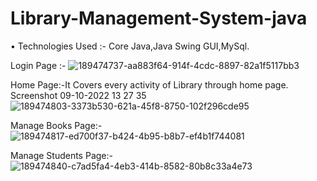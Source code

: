 # Library-Management-System-java

• Technologies Used :- Core Java,Java Swing GUI,MySql.

Login Page :-
![189474737-aa883f64-914f-4cdc-8897-82a1f5117bb3](https://user-images.githubusercontent.com/116420566/197752445-de7e6212-a926-4caf-a086-86c0c0bb1b47.png)


Home Page:-It Covers every activity of Library through home page. 
Screenshot 09-10-2022 13 27 35![189474803-3373b530-621a-45f8-8750-102f296cde95](https://user-images.githubusercontent.com/116420566/197752580-16f48fab-7978-4f60-9c4f-d8d6f7fb107d.png)

Manage Books Page:-
![189474817-ed700f37-b424-4b95-b8b7-ef4b1f744081](https://user-images.githubusercontent.com/116420566/197752701-e5becef2-9b5c-49e3-83c7-ba7041810f64.png)

Manage Students Page:-
![189474840-c7ad5fa4-4eb3-414b-8582-80b8c33a4e73](https://user-images.githubusercontent.com/116420566/197752847-159fc928-2f37-4f09-b71b-51f00f6e2277.png)
